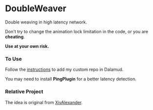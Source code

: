 # DoubleWeaver
Double weaving in high latency network.

Don't try to change the animation lock limitation in the code, or you are **cheating**.

**Use at your own risk.**

### To Use

Follow the [instructions](https://github.com/Bluefissure/DalamudPlugins/tree/Bluefissure#how-to-use) to add my custom repo in Dalamud.

You may need to install **PingPlugin** for a better latency detection.

### Relative Project

The idea is original from [XivAlexander](https://github.com/Soreepeong/XivAlexander).
